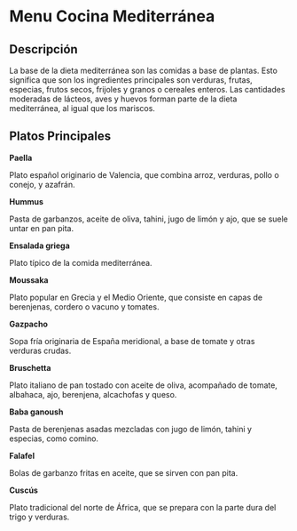 #  Menu Cocina Mediterránea

## Descripción

La base de la dieta mediterránea son las comidas a base de plantas. Esto significa que son los ingredientes principales son verduras, frutas, especias, frutos secos, frijoles y granos o cereales enteros. Las cantidades moderadas de lácteos, aves y huevos forman parte de la dieta mediterránea, al igual que los mariscos.

## Platos Principales

**Paella**

Plato español originario de Valencia, que combina arroz, verduras, pollo o conejo, y azafrán.

**Hummus**

Pasta de garbanzos, aceite de oliva, tahini, jugo de limón y ajo, que se suele untar en pan pita.

**Ensalada griega**

Plato típico de la comida mediterránea.

**Moussaka**

Plato popular en Grecia y el Medio Oriente, que consiste en capas de berenjenas, cordero o vacuno y tomates.

**Gazpacho**

Sopa fría originaria de España meridional, a base de tomate y otras verduras crudas.

**Bruschetta**

Plato italiano de pan tostado con aceite de oliva, acompañado de tomate, albahaca, ajo, berenjena, alcachofas y queso.

**Baba ganoush**

Pasta de berenjenas asadas mezcladas con jugo de limón, tahini y especias, como comino.

**Falafel**

Bolas de garbanzo fritas en aceite, que se sirven con pan pita.

**Cuscús**

Plato tradicional del norte de África, que se prepara con la parte dura del trigo y verduras.
